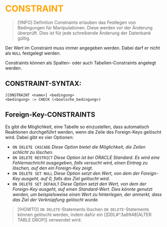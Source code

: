 # <font color = "orange">CONSTRAINT</font>
>[!INFO] Definition
>Constraints erlauben das Festlegen von Bedingungen für Manipulationen. Diese werden vor der Änderung überprüft. Dies ist für jede schreibende Änderung der Datenbank gültig.

Der Wert im Constraint muss immer angegeben werden. Dabei darf er nicht als `NULL` festgelegt werden. 

Constraints können als Spalten- oder auch Tabellen-Constraints angelegt werden.

## CONSTRAINT-SYNTAX:
```
[CONSTRAINT <name>] <bedingung>
<bedingung> := CHECK (<boolsche_bedingung>)
```

## Foreign-Key-CONSTRAINTS
Es gibt die Möglichkeit, eine Tabelle so einzustellen, dass automatisch Reaktionen durchgeführt werden, wenn die Zeile des Foreign-Keys gelöscht wird.
Dabei gibt es vier Optionen:
- `ON DELETE CASCADE`
	*Diese Option bietet die Möglichkeit, die Zeilen schlicht zu löschen.*
- `ON DELETE RESTRICT`
	*Diese Option ist bei ORACLE Standard. Es wird eine Fehlernachricht ausgegeben, falls versucht wird, einen Eintrag zu löschen, auf den ein Foreign-Key zeigt.*
- `ON DELETE SET NULL`
	*Diese Option setzt den Wert, von dem der Foreign-Key ausgeht, auf 0, falls das Ziel gelöscht wird.*
- `ON DELETE SET DEFAULT`
	*Diese Option setzt den Wert, von dem der Foreign-Key ausgeht, auf einen Standard-Wert. Dies könnte genutzt werden, um beispielsweise einen Wert zu hinterlegen, der anmerkt, dass das Ziel der Verknüpfung gelöscht wurde.*
>[!HOWTO] `ON DELETE`-Statements löschen
>`ON DELETE`-Statements können gelöscht werden, indem dafür ein [[DDL#^3a9948|ALTER TABLE <tabellenname> DROP]] verwendet wird.

